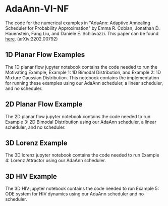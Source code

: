 # AdaAnn-VI-NF

The code for the numerical examples in "AdaAnn: Adaptive Annealing Scheduler for Probability Approximation" by Emma R. Cobian, Jonathan D. Hauenstein, Fang Liu, and Daniele E. Schiavazzi. This paper can be found <a href="https://arxiv.org/abs/2202.00792">here</a>. (arXiv:2202.00792)

## 1D Planar Flow Examples
The 1D planar flow jupyter notebook contains the code needed to run the Motivating Example, Example 1: 1D Bimodal Distribution, and Example 2: 1D Mixture Gaussian Distribution. This notebook contains the implementation for running these examples using our AdaAnn scheduler, a linear scheduler, and no scheduler.

## 2D Planar Flow Example
The 2D planar flow jupyter notebook contains the code needed to run Example 3: 2D Bimodal Distribution using our AdaAnn scheduler, a linear scheduler, and no scheduler.

## 3D Lorenz Example
The 3D lorenz jupyter notebook contains the code needed to run Example 4: Lorenz Attractor using our AdaAnn scheduler.

## 3D HIV Example
The 3D HIV jupyter notebook contains the code needed to run Example 5: ODE system for HIV dynamics using our AdaAnn scheduler and no scheduler.
